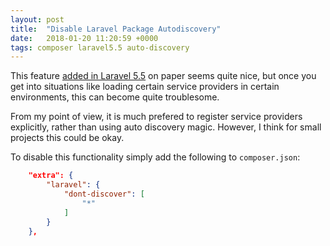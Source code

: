 ```yaml
---
layout: post
title:  "Disable Laravel Package Autodiscovery"
date:   2018-01-20 11:20:59 +0000
tags: composer laravel5.5 auto-discovery
---
```


This feature [added in Laravel 5.5](https://medium.com/@taylorotwell/package-auto-discovery-in-laravel-5-5-ea9e3ab20518) on paper seems quite nice, but once you get into situations like
loading certain service providers in certain environments, this can become quite troublesome.

From my point of view, it is much prefered to register service providers explicitly, rather than using auto discovery magic.
However, I think for small projects this could be okay.

To disable this functionality simply add the following to `composer.json`:

```json
    "extra": {
        "laravel": {
            "dont-discover": [
                "*"
            ]
        }
    },
```